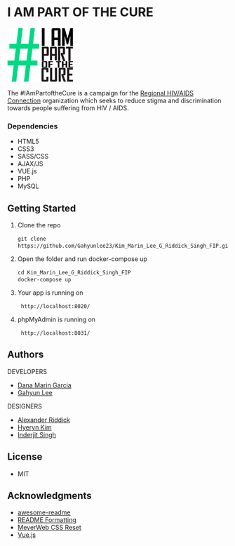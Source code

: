 # I AM PART OF THE CURE
![OurLogoImage](images/readMe-logo.png "Logo")


The #IAmPartoftheCure is a campaign for the [Regional HIV/AIDS Connection](https://hivaidsconnection.ca/) organization which seeks to reduce stigma and discrimination towards people suffering from HIV / AIDS. 

### Dependencies

* HTML5
* CSS3
* SASS/CSS
* AJAX/JS
* VUE.js
* PHP
* MySQL

## Getting Started
1. Clone the repo
   ```
   git clone https://github.com/Gahyunlee23/Kim_Marin_Lee_G_Riddick_Singh_FIP.git
   ```

3. Open the folder and run docker-compose up
   ```
   cd Kim_Marin_Lee_G_Riddick_Singh_FIP
   docker-compose up
   ```
4. Your app is running on
   ```
    http://localhost:8020/ 
   ```
5. phpMyAdmin is running on
   ```
    http://localhost:8031/ 
   ```

## Authors

DEVELOPERS
* [Dana Marin Garcia](https://github.com/danamaring)
* [Gahyun Lee](https://github.com/Gahyunlee23)

DESIGNERS
* [Alexander Riddick](https://github.com/ariddick117)
* [Hyeryn Kim](https://github.com/hrk9501)
* [Inderjit Singh](https://github.com/inderjitsinghsaini)

## License
* MIT

## Acknowledgments

* [awesome-readme](https://github.com/matiassingers/awesome-readme)
* [README Formatting](https://guides.github.com/features/mastering-markdown/)
* [MeyerWeb CSS Reset](https://meyerweb.com/eric/tools/css/reset/)
* [Vue.js](https://vuejs.org/)
